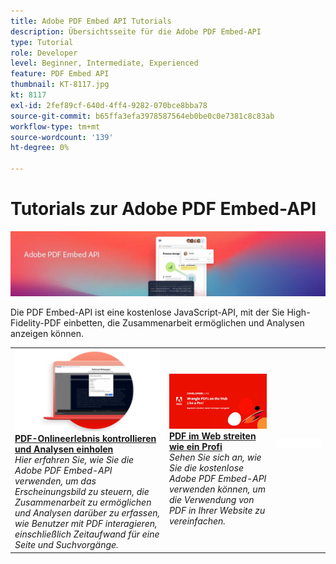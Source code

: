 ```yaml
---
title: Adobe PDF Embed API Tutorials
description: Übersichtsseite für die Adobe PDF Embed-API
type: Tutorial
role: Developer
level: Beginner, Intermediate, Experienced
feature: PDF Embed API
thumbnail: KT-8117.jpg
kt: 8117
exl-id: 2fef89cf-640d-4ff4-9282-070bce8bba78
source-git-commit: b65ffa3efa3978587564eb0be0c0e7381c8c83ab
workflow-type: tm+mt
source-wordcount: '139'
ht-degree: 0%

---
```


# Tutorials zur Adobe PDF Embed-API

![PDF Embed-API-Banner](../assets/pdfembedhero.jpg)

Die PDF Embed-API ist eine kostenlose JavaScript-API, mit der Sie High-Fidelity-PDF einbetten, die Zusammenarbeit ermöglichen und Analysen anzeigen können.

<table style="table-layout:fixed">
<tr>
 <td>
   <a href="controlpdfexperience.md">
      <img alt="PDF-Onlineerlebnis kontrollieren und Analysen einholen" src="assets/ControlPDF_thumb.png" />
   </a>
    <div>
   <a href="controlpdfexperience.md"><strong>PDF-Onlineerlebnis kontrollieren und Analysen einholen</strong></a>
    </div>
    <em>Hier erfahren Sie, wie Sie die Adobe PDF Embed-API verwenden, um das Erscheinungsbild zu steuern, die Zusammenarbeit zu ermöglichen und Analysen darüber zu erfassen, wie Benutzer mit PDF interagieren, einschließlich Zeitaufwand für eine Seite und Suchvorgänge.</em>
    <br>
  </td>
  <td>
   <a href="https://experienceleague.adobe.com/docs/adobe-developers-live-events/events/2021/oct2021/pdf-embed-api.html">
      <img alt="PDF im Web streiten wie ein Profi" src="assets/Wrangle_1280.png" />
   </a>
    <div>
   <a href="https://experienceleague.adobe.com/docs/adobe-developers-live-events/events/2021/oct2021/pdf-embed-api.html"><strong>PDF im Web streiten wie ein Profi</strong></a>
    </div>
    <em>Sehen Sie sich an, wie Sie die kostenlose Adobe PDF Embed-API verwenden können, um die Verwendung von PDF in Ihrer Website zu vereinfachen.</em>
    <br>
  </td>
  <td>
    <img alt="Spacer" src="../assets/WhiteBanner_Placeholder.png" />
    <div>
    <br>
  </td>
</tr>
</table>
